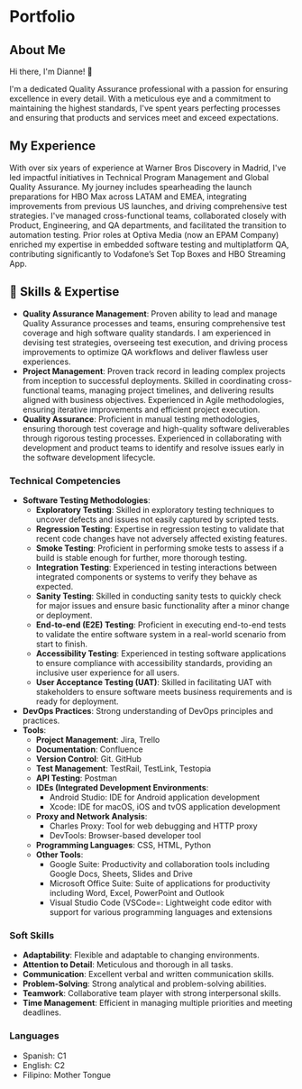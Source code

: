 # Portfolio

## About Me

Hi there, I'm Dianne! 👋

I'm a dedicated Quality Assurance professional with a passion for ensuring excellence in every detail. With a meticulous eye and a commitment to maintaining the highest standards, I've spent years perfecting processes and ensuring that products and services meet and exceed expectations.

## My Experience

With over six years of experience at Warner Bros Discovery in Madrid, I've led impactful initiatives in Technical Program Management and Global Quality Assurance. My journey includes spearheading the launch preparations for HBO Max across LATAM and EMEA, integrating improvements from previous US launches, and driving comprehensive test strategies. I've managed cross-functional teams, collaborated closely with Product, Engineering, and QA departments, and facilitated the transition to automation testing. Prior roles at Optiva Media (now an EPAM Company) enriched my expertise in embedded software testing and multiplatform QA, contributing significantly to Vodafone’s Set Top Boxes and HBO Streaming App.

## 🔧 Skills & Expertise

- **Quality Assurance Management**: Proven ability to lead and manage Quality Assurance processes and teams, ensuring comprehensive test coverage and high software quality standards. I am experienced in devising test strategies, overseeing test execution, and driving process improvements to optimize QA workflows and deliver flawless user experiences.
- **Project Management**: Proven track record in leading complex projects from inception to successful deployments. Skilled in coordinating cross-functional teams, managing project timelines, and delivering results aligned with business objectives. Experienced in Agile methodologies, ensuring iterative improvements and efficient project execution.
- **Quality Assurance**: Proficient in manual testing methodologies, ensuring thorough test coverage and high-quality software deliverables through rigorous testing processes. Experienced in collaborating with development and product teams to identify and resolve issues early in the software development lifecycle.

### Technical Competencies

- **Software Testing Methodologies**:
  - **Exploratory Testing**: Skilled in exploratory testing techniques to uncover defects and issues not easily captured by scripted tests.
  - **Regression Testing**: Expertise in regression testing to validate that recent code changes have not adversely affected existing features.
  - **Smoke Testing**: Proficient in performing smoke tests to assess if a build is stable enough for further, more thorough testing.
  - **Integration Testing**: Experienced in testing interactions between integrated components or systems to verify they behave as expected.
  - **Sanity Testing**: Skilled in conducting sanity tests to quickly check for major issues and ensure basic functionality after a minor change or deployment.
  - **End-to-end (E2E) Testing**: Proficient in executing end-to-end tests to validate the entire software system in a real-world scenario from start to finish.
  - **Accessibility Testing**: Experienced in testing software applications to ensure compliance with accessibility standards, providing an inclusive user experience for all users.
  - **User Acceptance Testing (UAT)**: Skilled in facilitating UAT with stakeholders to ensure software meets business requirements and is ready for deployment.
- **DevOps Practices**: Strong understanding of DevOps principles and practices.
- **Tools**:
  - **Project Management**: Jira, Trello
  - **Documentation**: Confluence
  - **Version Control**: Git. GitHub
  - **Test Management**: TestRail, TestLink, Testopia
  - **API Testing**: Postman
  - **IDEs (Integrated Development Environments**:
    - Android Studio: IDE for Android application development
    - Xcode: IDE for macOS, iOS and tvOS application development
  - **Proxy and Network Analysis**:
    - Charles Proxy: Tool for web debugging and HTTP proxy
    - DevTools: Browser-based developer tool
  - **Programming Languages**: CSS, HTML, Python
  - **Other Tools**:
    - Google Suite: Productivity and collaboration tools including Google Docs, Sheets, Slides and Drive
    - Microsoft Office Suite: Suite of applications for productivity including Word, Excel, PowerPoint and Outlook
    - Visual Studio Code (VSCode=: Lightweight code editor with support for various programming languages and extensions

### Soft Skills
- **Adaptability**: Flexible and adaptable to changing environments.
- **Attention to Detail**: Meticulous and thorough in all tasks.
- **Communication**: Excellent verbal and written communication skills.
- **Problem-Solving**: Strong analytical and problem-solving abilities.
- **Teamwork**: Collaborative team player with strong interpersonal skills.
- **Time Management**: Efficient in managing multiple priorities and meeting deadlines.

### Languages
- Spanish: C1
- English: C2
- Filipino: Mother Tongue



